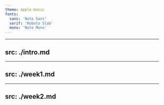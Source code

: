 ```yaml
---
theme: apple-basic
fonts:
  sans: 'Noto Sans'
  serif: 'Roboto Slab'
  mono: 'Noto Mono'
---
```


---
src: ./intro.md
---

---
src: ./week1.md
---

---
src: ./week2.md
---